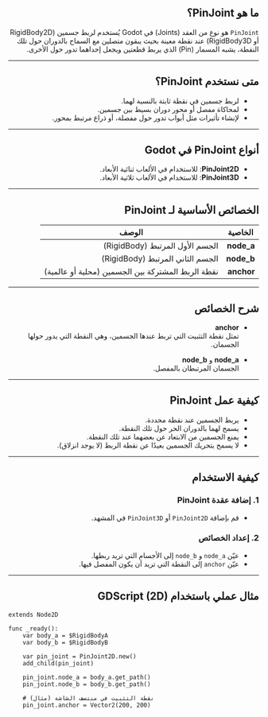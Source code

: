 
<div dir=rtl>


## ما هو PinJoint؟

`PinJoint` هو نوع من العقد (Joints) في Godot يُستخدم لربط جسمين (RigidBody2D أو RigidBody3D) عند نقطة معينة بحيث يبقون متصلين مع السماح بالدوران حول تلك النقطة، يشبه المسمار (Pin) الذي يربط قطعتين ويجعل إحداهما تدور حول الأخرى.

---

## متى نستخدم PinJoint؟

- لربط جسمين في نقطة ثابتة بالنسبة لهما.
- لمحاكاة مفصل أو محور دوران بسيط بين جسمين.
- لإنشاء تأثيرات مثل أبواب تدور حول مفصلة، أو ذراع مرتبط بمحور.

---

## أنواع PinJoint في Godot

- **PinJoint2D**: للاستخدام في الألعاب ثنائية الأبعاد.
- **PinJoint3D**: للاستخدام في الألعاب ثلاثية الأبعاد.

---

## الخصائص الأساسية لـ PinJoint

| الخاصية       | الوصف                                          |
|---------------|------------------------------------------------|
| **node_a**    | الجسم الأول المرتبط (RigidBody)                 |
| **node_b**    | الجسم الثاني المرتبط (RigidBody)                |
| **anchor**    | نقطة الربط المشتركة بين الجسمين (محلية أو عالمية) |

---

## شرح الخصائص

- **anchor**  
  تمثل نقطة التثبيت التي تربط عندها الجسمين، وهي النقطة التي يدور حولها الجسمان.

- **node_a** و **node_b**  
  الجسمان المرتبطان بالمفصل.

---

## كيفية عمل PinJoint

- يربط الجسمين عند نقطة محددة.
- يسمح لهما بالدوران الحر حول تلك النقطة.
- يمنع الجسمين من الابتعاد عن بعضهما عند تلك النقطة.
- لا يسمح بتحريك الجسمين بعيدًا عن نقطة الربط (لا يوجد انزلاق).

---

## كيفية الاستخدام

### 1. إضافة عقدة PinJoint

- قم بإضافة `PinJoint2D` أو `PinJoint3D` في المشهد.

### 2. إعداد الخصائص

- عيّن `node_a` و `node_b` إلى الأجسام التي تريد ربطها.
- عيّن `anchor` إلى النقطة التي تريد أن يكون المفصل فيها.

---

## مثال عملي باستخدام GDScript (2D)

<div dir=ltr>


```gdscript
extends Node2D

func _ready():
    var body_a = $RigidBodyA
    var body_b = $RigidBodyB
    
    var pin_joint = PinJoint2D.new()
    add_child(pin_joint)
    
    pin_joint.node_a = body_a.get_path()
    pin_joint.node_b = body_b.get_path()
    
    # نقطة التثبيت في منتصف الشاشة (مثال)
    pin_joint.anchor = Vector2(200, 200)
```